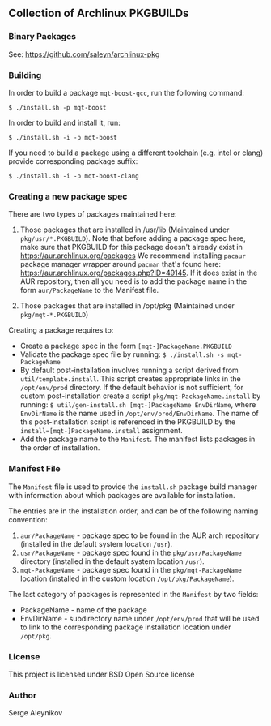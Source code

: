 ## Collection of Archlinux PKGBUILDs ##

### Binary Packages ###

See: https://github.com/saleyn/archlinux-pkg

### Building ###

In order to build a package ``mqt-boost-gcc``, run the following command:

```
$ ./install.sh -p mqt-boost
```

In order to build and install it, run:
```
$ ./install.sh -i -p mqt-boost
```

If you need to build a package using a different toolchain
(e.g. intel or clang) provide corresponding package suffix:
```
$ ./install.sh -i -p mqt-boost-clang
```

### Creating a new package spec ###

There are two types of packages maintained here:

1. Those packages that are installed in /usr/lib
   (Maintained under ``pkg/usr/*.PKGBUILD``).
   Note that before adding a package spec here, make sure that PKGBUILD
   for this package doesn't already exist in https://aur.archlinux.org/packages
   We recommend installing ``pacaur`` package manager wrapper around
   ``pacman`` that's found here: https://aur.archlinux.org/packages.php?ID=49145.
   If it does exist in the AUR repository, then all you need is to add the
   package name in the form ``aur/PackageName`` to the Manifest file.

2. Those packages that are installed in /opt/pkg
   (Maintained under ``pkg/mqt-*.PKGBUILD``)

Creating a package requires to:

* Create a package spec in the form ``[mqt-]PackageName.PKGBUILD``
* Validate the package spec file by running:
  ``$ ./install.sh -s mqt-PackageName``
* By default post-installation involves running a script derived
  from ``util/template.install``. This script creates appropriate links
  in the ``/opt/env/prod`` directory. If the default behavior is not
  sufficient, for custom post-installation create a script
  ``pkg/mqt-PackageName.install`` by running:
  ``$ util/gen-install.sh [mqt-]PackageName EnvDirName``, where
  ``EnvDirName`` is the name used in ``/opt/env/prod/EnvDirName``.
  The name of this post-installation script is referenced in the PKGBUILD
  by the ``install=[mqt-]PackageName.install`` assignment.
* Add the package name to the ``Manifest``. The manifest lists packages
  in the order of installation.

### Manifest File ###

The ``Manifest`` file is used to provide the ``install.sh`` package build
manager with information about which packages are available for installation.

The entries are in the installation order, and can be of the following naming
convention:

1. ``aur/PackageName`` - package spec to be found in the AUR arch repository
                         (installed in the default system location ``/usr``).
2. ``usr/PackageName`` - package spec found in the ``pkg/usr/PackageName`` directory
                         (installed in the default system location ``/usr``).
3. ``mqt-PackageName`` - package spec found in the ``pkg/mqt-PackageName`` location
                         (installed in the custom location ``/opt/pkg/PackageName``).

The last category of packages is represented in the ``Manifest`` by two
fields:

* PackageName - name of the package
* EnvDirName  - subdirectory name under ``/opt/env/prod`` that will be used to
                link to the corresponding package installation location under
                ``/opt/pkg``.

### License ###

This project is licensed under BSD Open Source license

### Author ###

Serge Aleynikov
